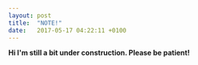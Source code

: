 ```yaml
---
layout: post
title:  "NOTE!"
date:   2017-05-17 04:22:11 +0100
---
```


**Hi I'm still a bit under construction. Please be patient!**